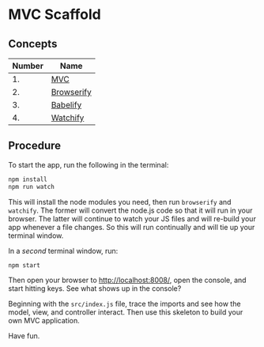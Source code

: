 # MVC Scaffold

## Concepts

Number | Name
-------|-------------------
1.     | [MVC](https://en.wikipedia.org/wiki/Model%E2%80%93view%E2%80%93controller)
2.     | [Browserify](http://browserify.org/)
3.     | [Babelify](https://github.com/babel/babelify)
4.     | [Watchify](https://github.com/substack/watchify)

## Procedure

To start the app, run the following in the terminal:

```sh
npm install
npm run watch
```

This will install the node modules you need, then run `browserify` and `watchify`. The former will convert the node.js code so that it will run in your browser. The latter will continue to watch your JS files and will re-build your app whenever a file changes. So this will run continually and will tie up your terminal window.

In a *second* terminal window, run:

```sh
npm start
```

Then open your browser to [http://localhost:8008/](http://localhost:8008/), open the console, and start hitting keys. See what shows up in the console?

Beginning with the `src/index.js` file, trace the imports and see how the model, view, and controller interact. Then use this skeleton to build your own MVC application.

Have fun.
